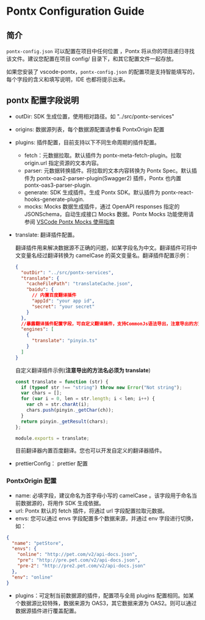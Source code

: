 # Pontx Configuration Guide

## 简介

`pontx-config.json` 可以配置在项目中任何位置 ，Pontx 将从你的项目递归寻找该文件。建议您配置在项目 config/ 目录下，和其它配置文件一起存放。

如果您安装了 vscode-pontx，`pontx-config.json` 的配置项是支持智能填写的，每个字段的含义和填写说明，IDE 也都将提示出来。

## pontx 配置字段说明

- outDir: SDK 生成位置，使用相对路径。如 "../src/pontx-services"

- origins: 数据源列表，每个数据源配置请参看 PontxOrigin 配置
- plugins: 插件配置，目前支持以下不同生命周期的插件配置。
  - fetch：元数据拉取。默认插件为 pontx-meta-fetch-plugin。拉取 origin.url 指定资源的文本内容。
  - parser: 元数据转换插件。将拉取的文本内容转换为 Pontx Spec。默认插件为 pontx-oas2-parser-plugin(Swagger2) 插件，Pontx 也内置 pontx-oas3-parser-plugin.
  - generate: SDK 生成插件。生成 Pontx SDK。默认插件为 pontx-react-hooks-generate-plugin.
  - mocks: Mocks 数据生成插件，通过 OpenAPI responses 指定的 JSONSchema，自动生成接口 Mocks 数据。Pontx Mocks 功能使用请参阅 [VSCode Pontx Mocks 使用指南]()
- translate: 翻译插件配置。

  翻译插件用来解决数据源不正确的问题，如某字段名为中文。翻译插件可将中文变量名经过翻译转换为 camelCase 的英文变量名。翻译插件配置示例：

  ```json
  {
    "outDir": "../src/pontx-services",
    "translate": {
      "cacheFilePath": "translateCache.json",
      "baidu": {
        // 内置百度翻译插件
        "appId": "your app id",
        "secret": "your secret"
      }
    },
    //暴露翻译插件配置字段，可自定义翻译插件，支持CommonJs语法导出，注意导出的方法名必须为translate
    "engines": [
      {
        "translate": "pinyin.ts"
      }
    ]
  }
  ```

  自定义翻译插件示例(<strong>注意导出的方法名必须为 translate</strong>)

  ```javascript
  const translate = function (str) {
    if (typeof str !== "string") throw new Error("Not string");
    var chars = [];
    for (var i = 0, len = str.length; i < len; i++) {
      var ch = str.charAt(i);
      chars.push(pinyin._getChar(ch));
    }
    return pinyin._getResult(chars);
  };

  module.exports = translate;
  ```

  目前翻译器内置百度翻译。您也可以开发自定义的翻译器插件。

- prettierConfig： prettier 配置

### PontxOrigin 配置

- name: 必填字段，建议命名为首字母小写的 camelCase 。该字段用于命名当前数据源的，将用作 SDK 生成依据。
- url: Pontx 默认的 fetch 插件，将通过 url 字段配置拉取元数据。
- envs: 您可以通过 envs 字段配置多个数据来源，并通过 env 字段进行切换，如：

```json
{
  "name": "petStore",
  "envs": {
    "online": "http://pet.com/v2/api-docs.json",
    "pre": "http://pre.pet.com/v2/api-docs.json",
    "pre-2": "http://pre2.pet.com/v2/api-docs.json"
  },
  "env": "online"
}
```

- plugins：可定制当前数据源的插件，配置项与全局 plugins 配置相同。如某个数据源比较特殊，数据来源为 OAS3，其它数据来源为 OAS2。则可以通过数据源插件进行覆盖配置。
